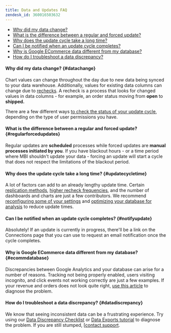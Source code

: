 ```yaml
---
title: Data and Updates FAQ
zendesk_id: 360016503632
---
```


* [Why did my data change?](../#datachange)
* [What is the difference between a regular and forced update?](../#regularforcedupdates)
* [Why does the update cycle take a long time?](../#updatecycletime)
* [Can I be notified when an update cycle completes?](../#notifyupdate)
* [Why is Google ECommerce data different from my database?](../#ecommdatabase)
* [How do I troubleshoot a data discrepancy?](../#datadiscrepancy)

#### Why did my data change? {#datachange}

Chart values can change throughout the day due to new data being synced to your data warehouse. Additionally, values for existing data columns can change due to [rechecks](../data-warehouse-mgr/cfg-data-rechecks.md). A recheck is a process that looks for changed values in data columns - for example, an order status moving from **open** to **shipped.**

There are a few different ways [to check the status of your update cycle](../../best-practices/check-update-cycle.md), depending on the type of user permissions you have.

#### What is the difference between a regular and forced update? {#regularforcedupdates}

Regular updates are **scheduled** processes while forced updates are **manual processes initiated by you**. If you have blackout hours - or a time period where MBI shouldn't update your data - forcing an update will start a cycle that does not respect the limitations of the blackout period.

#### Why does the update cycle take a long time? {#updatecycletime}

A lot of factors can add to an already lengthy update time. Certain [replication methods](../data-warehouse-mgr/cfg-replication-methods.md), [higher recheck frequencies](../data-warehouse-mgr/cfg-data-rechecks.md), and the number of dashboards and charts are just a few contributors. We recommend [reconfiguring some of your settings](../../best-practices/reduce-update-cycle-time.md) and [optimizing your database for analysis](../../best-practices/opt-db-analysis.md) to reduce update times.

#### Can I be notified when an update cycle completes? {#notifyupdate}

Absolutely! If an update is currently in progress, there'll be a link on the Connections page that you can use to request an email notification once the cycle completes.

#### Why is Google ECommerce data different from my database? {#ecommdatabase}

Discrepancies between Google Analytics and your database can arise for a number of reasons. Tracking not being properly enabled, users visiting incognito, and click events not working correctly are just a few examples. If your revenue and orders does not look quite right, [use this article](https://support.magento.com/hc/en-us/articles/360016505232) to diagnose the problem.

#### How do I troubleshoot a data discrepancy? {#datadiscrepancy}

We know that seeing inconsistent data can be a frustrating experience. Try using our [Data Discrepancy Checklist](https://support.magento.com/hc/en-us/articles/360016731271) or [Data Exports tutorial](https://support.magento.com/hc/en-us/articles/360016730631) to diagnose the problem. If you are still stumped, [[contact support](../../getting-started/support.md).
